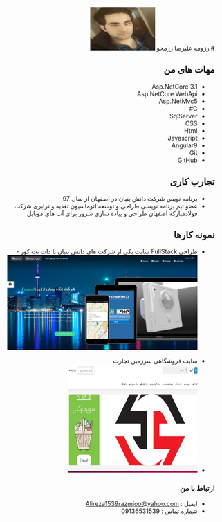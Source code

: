 <div dir="rtl">
# رزومه علیرضا رزمجو
<img src="WhatsApp%20Image%202020-08-07%20at%2010.31.33%20PM.jpeg" alt="Girl in a jacket" width="150" height="100">


## مهات های من
- Asp.NetCore 3.1
- Asp.NetCore WebApi
- Asp.NetMvc5
- C# 
- SqlServer
- CSS
- Html
- Javascript
- Angular9
- Git
- GitHub

## تجارب کاری
-   برنامه نویس شرکت دانش بنیان در اصفهان از سال 97
-   عضو تیم برنامه نویسی طراحی و توسعه اتوماسیون تغذیه و ترابری شرکت فولادمبارکه اصفهان
طراحی و پیاده سازی سرور برای آپ های موبایل

## نمونه کارها
+ طراحی FullStack  سایت یکی از شرکت های دانش بنیان با دات نت کور
-![Image](6.png)

- سایت فروشگاهی سرزمین تجارت
- <img src="7.png" alt="Girl in a jacket" style="width:300px;height:250px">

### ارتباط با من
-  ایمیل : Alireza1539razmjoo@yahoo.com
-  شماره تماس : 09136531539
 </div>
